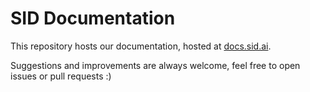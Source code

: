 # SID Documentation

This repository hosts our documentation, hosted at [docs.sid.ai](https://docs.sid.ai).

Suggestions and improvements are always welcome, feel free to open issues or pull requests :)
